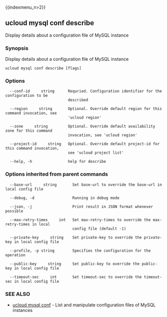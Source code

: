 {{indexmenu_n>2}}

## ucloud mysql conf describe

Display details about a configuration file of MySQL instance

### Synopsis

Display details about a configuration file of MySQL instance

```
ucloud mysql conf describe [flags]
```

### Options

```
  --conf-id     string      Requried. Configuration identifier for the configuration to be
                            described 

  --region     string       Optional. Override default region for this command invocation, see
                            'ucloud region' 

  --zone     string         Optional. Override default availability zone for this command
                            invocation, see 'ucloud region' 

  --project-id     string   Optional. Override default project-id for this command invocation,
                            see 'ucloud project list' 

  --help, -h                help for describe 

```

### Options inherited from parent commands

```
  --base-url     string       Set base-url to override the base-url in local config file 

  --debug, -d                 Running in debug mode 

  --json, -j                  Print result in JSON format whenever possible 

  --max-retry-times     int   Set max-retry-times to override the max-retry-times in local
                              config file (default -1) 

  --private-key     string    Set private-key to override the private-key in local config file 

  --profile, -p string        Specifies the configuration for the operation 

  --public-key     string     Set public-key to override the public-key in local config file 

  --timeout-sec     int       Set timeout-sec to override the timeout-sec in local config file 

```

### SEE ALSO

* [ucloud mysql conf](developer/cli/cmd/ucloud/mysql/conf)	 - List and manipulate configuration files of MySQL instances

